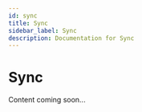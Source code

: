 ```yaml
---
id: sync
title: Sync
sidebar_label: Sync
description: Documentation for Sync
---
```


# Sync

Content coming soon...
